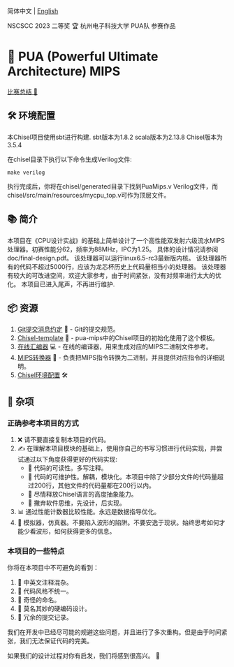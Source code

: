 简体中文 | [English](./README_EN.md)

NSCSCC 2023 二等奖 🏆
杭州电子科技大学 PUA队 参赛作品

# 🚀 PUA (Powerful Ultimate Architecture) MIPS

[比赛总结 📖](https://clo91eaf.github.io/c80a81d32b18/)

## 🛠️ 环境配置

本Chisel项目使用sbt进行构建.
sbt版本为1.8.2
scala版本为2.13.8
Chisel版本为3.5.4

在chisel目录下执行以下命令生成Verilog文件:

```shell
make verilog
```

执行完成后，你将在chisel/generated目录下找到PuaMips.v Verilog文件，而chisel/src/main/resources/mycpu_top.v可作为顶层文件。

## 📚 简介

本项目在《CPU设计实战》的基础上简单设计了一个高性能双发射六级流水MIPS处理器。初赛性能分62，频率为88MHz，IPC为1.25。
具体的设计情况请参阅doc/final-design.pdf。
该处理器可以运行linux6.5-rc3最新版内核。
该处理器所有的代码不超过5000行，应该为龙芯杯历史上代码量相当小的处理器。
该处理器有较大的可改进空间，欢迎大家参考，由于时间紧张，没有对频率进行太大的优化。
本项目已进入尾声，不再进行维护.

## 📦 资源

1. [Git提交消息约定](https://gitee.com/help/articles/4231#article-header0) 📜 - Git的提交规范。
2. [Chisel-template](https://github.com/freechipsproject/chisel-template) 📁 - pua-mips中的Chisel项目的初始化使用了这个模板。
3. [在线汇编器](https://godbolt.org/) 💻 - 在线的编译器，用来生成对应的MIPS二进制文件参考。
4. [MIPS转换器](https://www.eg.bucknell.edu/~csci320/mips_web/) 🔄 - 负责把MIPS指令转换为二进制，并且提供对应指令的详细说明。
5. [Chisel环境配置](https://clo91eaf.github.io/80b5fe4ebe03/) 🛠️

## 🧩 杂项

### 正确参考本项目的方式

1. ❌ 请不要直接复制本项目的代码。
2. ✍️ 在理解本项目模块的基础上，使用你自己的书写习惯进行代码实现，并尝试通过以下角度获得更好的代码实现:
   - 💬 代码的可读性。多写注释。
   - 🧰 代码的可维护性。解耦，模块化。本项目中除了少部分文件的代码量超过200行，其他文件的代码量都在200行以内。
   - 🚀 尽情释放Chisel语言的高度抽象能力。
   - 📝 撇弃软件思维，先设计，后实现。
3. 📊 通过性能计数器比较性能。永远是数据指导优化。
4. 📡 模拟器，仿真器。不要陷入波形的陷阱。不要安逸于现状。始终思考如何才能少看波形，如何获得更多的信息。

### 本项目的一些特点

你将在本项目中不可避免的看到：

1. 📝 中英文注释混杂。
2. 🎨 代码风格不统一。
3. 🤔 奇怪的命名。
4. 🧱 莫名其妙的硬编码设计。
5. 🔄 冗余的提交记录。

我们在开发中已经尽可能的规避这些问题，并且进行了多次重构。但是由于时间紧张，我们无法保证代码的完美。

如果我们的设计过程对你有启发，我们将感到很高兴。 🌟